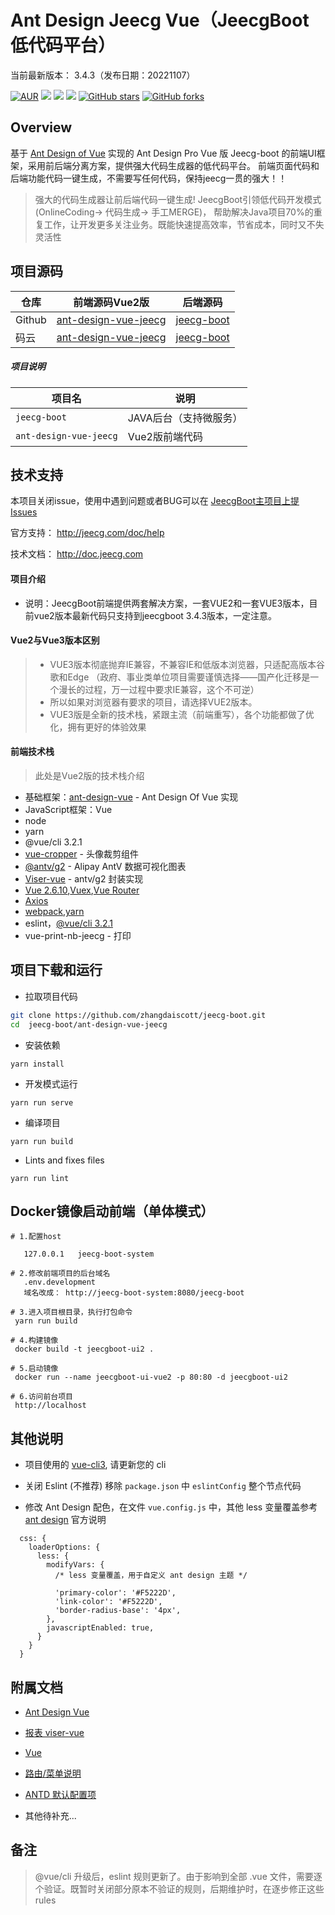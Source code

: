 Ant Design Jeecg Vue（JeecgBoot 低代码平台）
====

当前最新版本： 3.4.3（发布日期：20221107）

[![AUR](https://img.shields.io/badge/license-Apache%20License%202.0-blue.svg)](https://github.com/zhangdaiscott/jeecg-boot/blob/master/LICENSE)
[![](https://img.shields.io/badge/Author-北京敲敲云科技-orange.svg)](http://www.jeecg.com)
[![](https://img.shields.io/badge/Blog-官方博客-blue.svg)](https://jeecg.blog.csdn.net)
[![](https://img.shields.io/badge/version-3.4.3-brightgreen.svg)](https://github.com/zhangdaiscott/jeecg-boot)
[![GitHub stars](https://img.shields.io/github/stars/zhangdaiscott/jeecg-boot.svg?style=social&label=Stars)](https://github.com/zhangdaiscott/jeecg-boot)
[![GitHub forks](https://img.shields.io/github/forks/zhangdaiscott/jeecg-boot.svg?style=social&label=Fork)](https://github.com/zhangdaiscott/jeecg-boot)



Overview
----

基于 [Ant Design of Vue](https://vuecomponent.github.io/ant-design-vue/docs/vue/introduce-cn/) 实现的 Ant Design Pro  Vue 版
Jeecg-boot 的前端UI框架，采用前后端分离方案，提供强大代码生成器的低代码平台。
前端页面代码和后端功能代码一键生成，不需要写任何代码，保持jeecg一贯的强大！！


 
> 强大的代码生成器让前后端代码一键生成! JeecgBoot引领低代码开发模式(OnlineCoding-> 代码生成-> 手工MERGE)， 帮助解决Java项目70%的重复工作，让开发更多关注业务。既能快速提高效率，节省成本，同时又不失灵活性

##  项目源码

| 仓库  | 前端源码Vue2版 | 后端源码 |
|-|-|-|
| Github   | [ant-design-vue-jeecg](https://github.com/jeecgboot/ant-design-vue-jeecg) | [jeecg-boot](https://gitee.com/jeecg/jeecg-boot/tree/v3.4.3last) |
| 码云  | [ant-design-vue-jeecg](https://gitee.com/jeecg/ant-design-vue-jeecg)  | [jeecg-boot](https://github.com/jeecgboot/jeecg-boot/tree/v3.4.3) |


##### 项目说明

| 项目名                | 说明                     | 
|--------------------|------------------------|
| `jeecg-boot`    | JAVA后台（支持微服务）        | 
| `ant-design-vue-jeecg`  |Vue2版前端代码   |   


技术支持
----

本项目关闭issue，使用中遇到问题或者BUG可以在 [JeecgBoot主项目上提Issues](https://github.com/jeecgboot/jeecg-boot/issues/new)

官方支持： http://jeecg.com/doc/help

技术文档： http://doc.jeecg.com


#### 项目介绍 
- 说明：JeecgBoot前端提供两套解决方案，一套VUE2和一套VUE3版本，目前vue2版本最新代码只支持到jeecgboot 3.4.3版本，一定注意。


#### Vue2与Vue3版本区别
> - VUE3版本彻底抛弃IE兼容，不兼容IE和低版本浏览器，只适配高版本谷歌和Edge
 （政府、事业类单位项目需要谨慎选择——国产化迁移是一个漫长的过程，万一过程中要求IE兼容，这个不可逆）
> - 所以如果对浏览器有要求的项目，请选择VUE2版本。
> - VUE3版是全新的技术栈，紧跟主流（前端重写），各个功能都做了优化，拥有更好的体验效果



#### 前端技术栈
 
  > 此处是Vue2版的技术栈介绍

- 基础框架：[ant-design-vue](https://github.com/vueComponent/ant-design-vue) - Ant Design Of Vue 实现
- JavaScript框架：Vue
- node
- yarn
- @vue/cli 3.2.1
- [vue-cropper](https://github.com/xyxiao001/vue-cropper) - 头像裁剪组件
- [@antv/g2](https://antv.alipay.com/zh-cn/index.html) - Alipay AntV 数据可视化图表
- [Viser-vue](https://viserjs.github.io/docs.html#/viser/guide/installation)  - antv/g2 封装实现
- [Vue 2.6.10](https://cn.vuejs.org/),[Vuex](https://vuex.vuejs.org/zh/),[Vue Router](https://router.vuejs.org/zh/)
- [Axios](https://github.com/axios/axios)
- [webpack](https://www.webpackjs.com/),[yarn](https://yarnpkg.com/zh-Hans/)
- eslint，[@vue/cli 3.2.1](https://cli.vuejs.org/zh/guide)
- vue-print-nb-jeecg - 打印





项目下载和运行
----

- 拉取项目代码
```bash
git clone https://github.com/zhangdaiscott/jeecg-boot.git
cd  jeecg-boot/ant-design-vue-jeecg
```

- 安装依赖
```
yarn install
```

- 开发模式运行
```
yarn run serve
```

- 编译项目
```
yarn run build
```

- Lints and fixes files
```
yarn run lint
```

Docker镜像启动前端（单体模式）
----

 ``` 
# 1.配置host

    127.0.0.1   jeecg-boot-system

# 2.修改前端项目的后台域名
    .env.development
    域名改成： http://jeecg-boot-system:8080/jeecg-boot
   
# 3.进入项目根目录，执行打包命令
  yarn run build

# 4.构建镜像
  docker build -t jeecgboot-ui2 .

# 5.启动镜像
  docker run --name jeecgboot-ui-vue2 -p 80:80 -d jeecgboot-ui2

# 6.访问前台项目
  http://localhost
``` 



其他说明
----

- 项目使用的 [vue-cli3](https://cli.vuejs.org/guide/), 请更新您的 cli

- 关闭 Eslint (不推荐) 移除 `package.json` 中 `eslintConfig` 整个节点代码

- 修改 Ant Design 配色，在文件 `vue.config.js` 中，其他 less 变量覆盖参考 [ant design](https://ant.design/docs/react/customize-theme-cn) 官方说明
```ecmascript 6
  css: {
    loaderOptions: {
      less: {
        modifyVars: {
          /* less 变量覆盖，用于自定义 ant design 主题 */

          'primary-color': '#F5222D',
          'link-color': '#F5222D',
          'border-radius-base': '4px',
        },
        javascriptEnabled: true,
      }
    }
  }
```



附属文档
----
- [Ant Design Vue](https://vuecomponent.github.io/ant-design-vue/docs/vue/introduce-cn)

- [报表 viser-vue](https://viserjs.github.io/demo.html#/viser/bar/basic-bar)

- [Vue](https://cn.vuejs.org/v2/guide)

- [路由/菜单说明](https://github.com/zhangdaiscott/jeecg-boot/tree/master/ant-design-vue-jeecg/src/router/README.md)

- [ANTD 默认配置项](https://github.com/zhangdaiscott/jeecg-boot/tree/master/ant-design-vue-jeecg/src/defaultSettings.js)

- 其他待补充...


备注
----

> @vue/cli 升级后，eslint 规则更新了。由于影响到全部 .vue 文件，需要逐个验证。既暂时关闭部分原本不验证的规则，后期维护时，在逐步修正这些 rules


